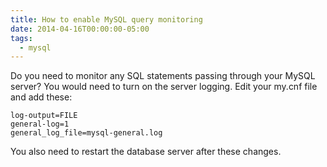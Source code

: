 ```yaml
---
title: How to enable MySQL query monitoring
date: 2014-04-16T00:00:00-05:00
tags:
  - mysql
---
```


Do you need to monitor any SQL statements passing through your MySQL server? You would need to turn on the server logging. Edit your my.cnf file and add these:
```
log-output=FILE
general-log=1
general_log_file=mysql-general.log
```
You also need to restart the database server after these changes.
